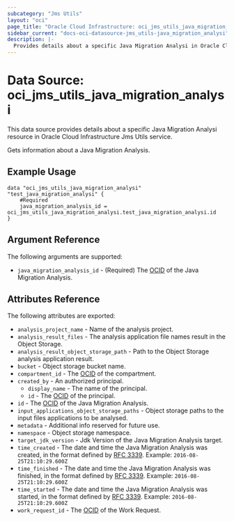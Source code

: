 ```yaml
---
subcategory: "Jms Utils"
layout: "oci"
page_title: "Oracle Cloud Infrastructure: oci_jms_utils_java_migration_analysi"
sidebar_current: "docs-oci-datasource-jms_utils-java_migration_analysi"
description: |-
  Provides details about a specific Java Migration Analysi in Oracle Cloud Infrastructure Jms Utils service
---
```


# Data Source: oci_jms_utils_java_migration_analysi
This data source provides details about a specific Java Migration Analysi resource in Oracle Cloud Infrastructure Jms Utils service.

Gets information about a Java Migration Analysis.

## Example Usage

```hcl
data "oci_jms_utils_java_migration_analysi" "test_java_migration_analysi" {
	#Required
	java_migration_analysis_id = oci_jms_utils_java_migration_analysi.test_java_migration_analysi.id
}
```

## Argument Reference

The following arguments are supported:

* `java_migration_analysis_id` - (Required) The [OCID](https://docs.cloud.oracle.com/iaas/Content/General/Concepts/identifiers.htm) of the Java Migration Analysis.


## Attributes Reference

The following attributes are exported:

* `analysis_project_name` - Name of the analysis project.
* `analysis_result_files` - The analysis application file names result in the Object Storage.
* `analysis_result_object_storage_path` - Path to the Object Storage analysis application result.
* `bucket` - Object storage bucket name.
* `compartment_id` - The [OCID](https://docs.cloud.oracle.com/iaas/Content/General/Concepts/identifiers.htm) of the compartment.
* `created_by` - An authorized principal.
	* `display_name` - The name of the principal.
	* `id` - The [OCID](https://docs.cloud.oracle.com/iaas/Content/General/Concepts/identifiers.htm) of the principal.
* `id` - The [OCID](https://docs.cloud.oracle.com/iaas/Content/General/Concepts/identifiers.htm) of the Java Migration Analysis.
* `input_applications_object_storage_paths` - Object storage paths to the input files applications to be analysed.
* `metadata` - Additional info reserved for future use.
* `namespace` - Object storage namespace.
* `target_jdk_version` - Jdk Version of the Java Migration Analysis target.
* `time_created` - The date and time the Java Migration Analysis was created, in the format defined by [RFC 3339](https://tools.ietf.org/html/rfc3339).  Example: `2016-08-25T21:10:29.600Z` 
* `time_finished` - The date and time the Java Migration Analysis was finished, in the format defined by [RFC 3339](https://tools.ietf.org/html/rfc3339).  Example: `2016-08-25T21:10:29.600Z` 
* `time_started` - The date and time the Java Migration Analysis was started, in the format defined by [RFC 3339](https://tools.ietf.org/html/rfc3339).  Example: `2016-08-25T21:10:29.600Z` 
* `work_request_id` - The [OCID](https://docs.cloud.oracle.com/iaas/Content/General/Concepts/identifiers.htm) of the Work Request.

